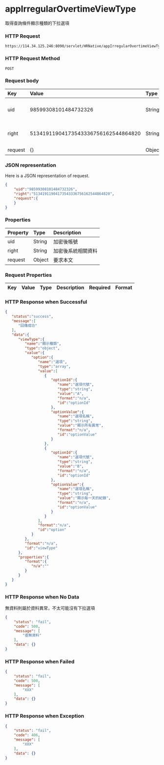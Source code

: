 # appIrregularOvertimeViewType
取得查詢條件顯示種類的下拉選項

### HTTP Request
```
https://114.34.125.246:8090/servlet/HRNative/appIrregularOvertimeViewType
```

### HTTP Request Method
```
POST
```

### Request body
| Key | Value | Type | Description |
|:----------|:-------------|:-----|:------------|
| uid | 98599308101484732326 | String | 需透過appLogin取得
| right | 51341911904173543336756162544864820 | String | 需透過appLogin取得 |
| request | {} | Object | 查詢條件

### JSON representation
Here is a JSON representation of request.
```json
{
    "uid":"98599308101484732326",
    "right":"51341911904173543336756162544864820",
    "request":{
    }
}
```

### Properties
| Property | Type | Description |
|:---------|:-----|:------------|
| uid   | String | 加密後帳號 |
| right | String | 加密後系統相關資料 |
| request | Object | 要求本文 |

### Request Properties
| Key | Value | Type | Description | Required | Format |
|:----------|:-------------|:-----|:------------|:------------|:------------|


### HTTP Response when Successful
```json
{
   "status":"success",
   "message":[
      "回傳成功"
   ],
   "data":{
      "viewType":{
         "name":"顯示種類",
         "type":"object",
         "value":{
            "option":{
               "name":"選項",
               "type":"array",
               "value":[
                  {
                     "optionId":{
                        "name":"選項代號",
                        "type":"string",
                        "value":"A",
                        "format":"n/a",
                        "id":"optionId"
                     },
                     "optionValue":{
                        "name":"選項名稱",
                        "type":"string",
                        "value":"顯示所有異常",
                        "format":"n/a",
                        "id":"optionValue"
                     }
                  },
                  {
                     "optionId":{
                        "name":"選項代號",
                        "type":"string",
                        "value":"B",
                        "format":"n/a",
                        "id":"optionId"
                     },
                     "optionValue":{
                        "name":"選項名稱",
                        "type":"string",
                        "value":"顯示每一天的紀錄",
                        "format":"n/a",
                        "id":"optionValue"
                     }
                  }
               ],
               "format":"n/a",
               "id":"option"
            }
         },
         "format":"n/a",
         "id":"viewType"
      },
      "properties":{
         "format":{
            "n/a":""
         }
      }
   }
}
```

### HTTP Response when No Data 
無資料則屬於資料異常，不太可能沒有下拉選項
```json
{
    "status": "fail",
    "code": 500,
    "message": [
        "查無資料"
    ],
    "data": {}
}
```

### HTTP Response when Failed
```json
{
    "status": "fail",
    "code": 500,
    "message": [
        "XXX"
    ],
    "data": {}
}
```

### HTTP Response when Exception
```json
{
    "status": "fail",
    "code": 406,
    "message": [
        "XXX"
    ],
    "data": {}
}
```
